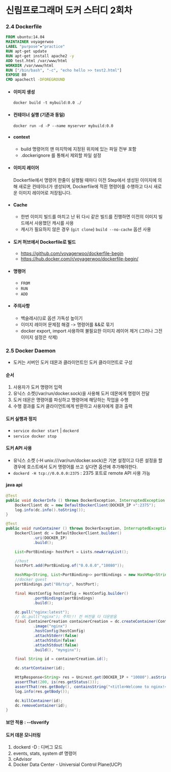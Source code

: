 # 신림프로그래머 도커 스터디 2회차

### 2.4 Dockerfile
```Dockerfile
FROM ubuntu:14.04
MAINTAINER voyagerwoo
LABEL "purpose"="practice"
RUN apt-get update
RUN apt-get install apache2 -y
ADD test.html /var/www/html
WORKDIR /var/www/html
RUN ["/bin/bash", "-c", "echo hello >> test2.html"]
EXPOSE 80
CMD apachectl -DFOREGROUND
```

- #### 이미지 생성
  `docker build -t mybuild:0.0 ./`
- #### 컨테이너 실행 (기존과 동일)
  `docker run -d -P --name myserver mybuild:0.0`
- #### context
  - build 명령어의 맨 마지막에 지정된 위치에 있는 파일 전부 포함
  - .dockerignore 를 통해서 제외할 파일 설정
- #### 이미지 레이어
  Dockerfile에서 명령어 한줄이 실행될 때마다 이전 Step에서 생성된 이미지에 의해 새로운 컨테이너가 생성되며, Dockerfile에 적흰 명령어를 수행하고 다시 새로운 이미지 레이어로 저장됩니다.
- #### Cache
  - 한번 이미지 빌드를 마치고 난 뒤 다시 같은 빌드를 진행하면 이전의 이미지 빌드에서 사용했던 캐시를 사용
  - 캐시가 필요하지 않은 경우 (`git clone`) `build --no-cache` 옵션 사용

- #### 도커 허브에서 Dockerfile로 빌드
  - https://github.com/voyagerwoo/dockerfile-begin
  - https://hub.docker.com/r/voyagerwoo/dockerfile-begin/
- #### 명령어
  - `FROM`
  - `RUN`
  - `ADD`

- #### 주의사항
  - 백슬레시(\\)로 옵션 가독성 높이기
  - 이미지 레이어 문제점 해결 -> 명령어를 &&로 묶기
  - docker export, import 사용하여 불필요한 이미지 레이어 제거 (그러나 그전 이미지 설정은 삭제)



### 2.5 Docker Daemon
- 도커는 서버인 도커 데몬과 클라이언트인 도커 클라이언트로 구성
#### 순서
1. 사용자가 도커 명령어 입력
2. 유닉스 소켓(/var/run/docker.sock)을 사용해 도커 데몬에게 명령어 전달
3. 도커 데몬은 명령어를 파싱하고 명령어에 해당하는 작업을 수행
4. 수행 결과를 도커 클라이언트에게 반환하고 사용자에게 결과 출력

#### 도커 실행과 정지
- `service docker start` | `dockerd`
- `service docker stop`

#### 도커 API 사용
- 유닉스 소켓 (-H unix:///var/run/docker.sock)은 기본 설정이고 다른 설정을 할 경우에 호스트에서 도커 명령어를 쓰고 싶다면 옵션에 추가해야한다.
- `dockerd -H tcp://0.0.0.0:2375` : 2375 포트로 remote API 사용 가능

#### java api
```java
@Test
public void dockerInfo () throws DockerException, InterruptedException {
    DockerClient dc = new DefaultDockerClient(DOCKER_IP +":2375");
    log.info(dc.info().toString());
}

@Test
public void runContainer () throws DockerException, InterruptedException, UnirestException {
    DockerClient dc = DefaultDockerClient.builder()
            .uri(DOCKER_IP)
            .build();

    List<PortBinding> hostPort = Lists.newArrayList();

    //host
    hostPort.add(PortBinding.of("0.0.0.0","10080"));

    HashMap<String, List<PortBinding>> portBindings = new HashMap<String, List<PortBinding>>();
    //docker guest
    portBindings.put("80/tcp", hostPort);

    final HostConfig hostConfig = HostConfig.builder()
            .portBindings(portBindings)
            .build();

    dc.pull("nginx:latest");
    // dc.pull("nginx"); 주의!!! 전 버전을 다 다운받음
    final ContainerCreation containerCreation = dc.createContainer(ContainerConfig.builder()
            .image("nginx")
            .hostConfig(hostConfig)
            .attachStderr(false)
            .attachStdin(false)
            .attachStdout(false)
            .build(), "mynginx");

    final String id = containerCreation.id();

    dc.startContainer(id);

    HttpResponse<String> res = Unirest.get(DOCKER_IP + "10080").asString();
    assertThat(200, is(res.getStatus()));
    assertThat(res.getBody(), containsString("<title>Welcome to nginx!</title>"));
    log.info(res.getBody());

    dc.killContainer(id);
    dc.removeContainer(id);
}
```

#### 보안 적용 : --tlsverify


#### 도커 데몬 모니터링

1. dockerd -D : 디버그 모드
2. events, stats, system df 명령어
3. cAdvisor
4. Docker Data Center - Universial Control Plane(UCP)
